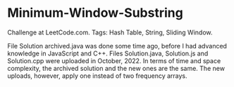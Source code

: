 # Minimum-Window-Substring
Challenge at LeetCode.com. Tags: Hash Table, String, Sliding Window.

File Solution archived.java was done some time ago, before I had advanced knowledge in JavaScript and C++.
Files Solution.java, Solution.js and Solution.cpp were uploaded in October, 2022. 
In terms of time and space complexity, the archived solution and the new ones are the same. 
The new uploads, however, apply one instead of two frequency arrays.
